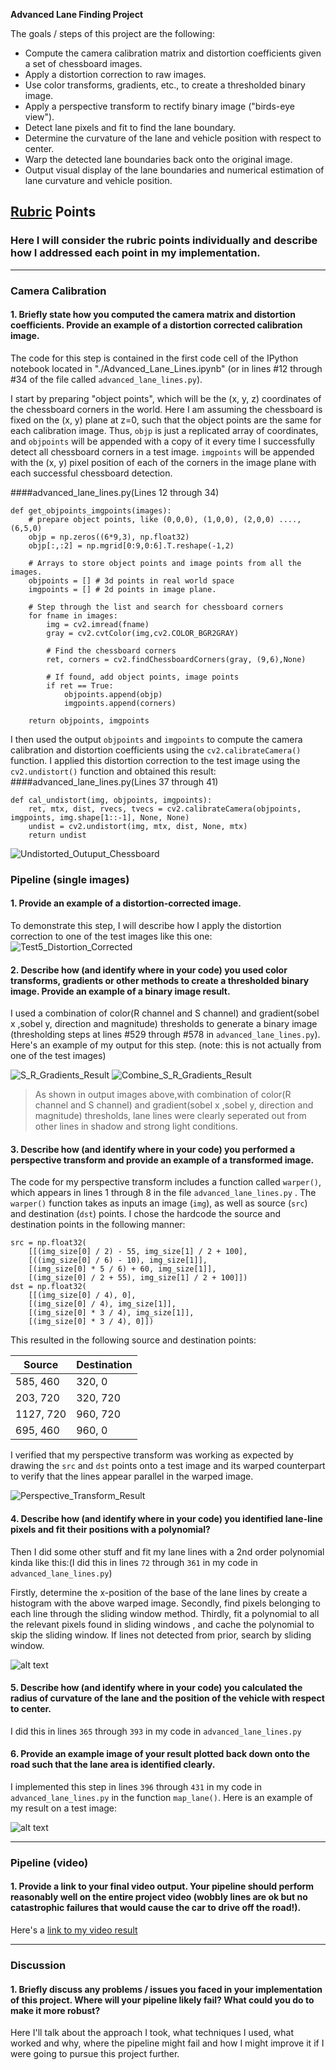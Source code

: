 **Advanced Lane Finding Project**

The goals / steps of this project are the following:

* Compute the camera calibration matrix and distortion coefficients given a set of chessboard images.
* Apply a distortion correction to raw images.
* Use color transforms, gradients, etc., to create a thresholded binary image.
* Apply a perspective transform to rectify binary image ("birds-eye view").
* Detect lane pixels and fit to find the lane boundary.
* Determine the curvature of the lane and vehicle position with respect to center.
* Warp the detected lane boundaries back onto the original image.
* Output visual display of the lane boundaries and numerical estimation of lane curvature and vehicle position.

[//]: # (Image References)

[image1]: ./examples/undistort_output.png "Undistorted"
[image2]: ./test_images/test1.jpg "Road Transformed"
[image3]: ./examples/binary_combo_example.jpg "Binary Example"
[image4]: ./examples/warped_straight_lines.jpg "Warp Example"
[image5]: ./examples/color_fit_lines.jpg "Fit Visual"
[image6]: ./examples/example_output.jpg "Output"
[video1]: ./project_video.mp4 "Video"

## [Rubric](https://review.udacity.com/#!/rubrics/571/view) Points

### Here I will consider the rubric points individually and describe how I addressed each point in my implementation.  

---


### Camera Calibration

#### 1. Briefly state how you computed the camera matrix and distortion coefficients. Provide an example of a distortion corrected calibration image.

The code for this step is contained in the first code cell of the IPython notebook located in "./Advanced_Lane_Lines.ipynb" (or in lines #12 through  #34 of the file called `advanced_lane_lines.py`).  

I start by preparing "object points", which will be the (x, y, z) coordinates of the chessboard corners in the world. Here I am assuming the chessboard is fixed on the (x, y) plane at z=0, such that the object points are the same for each calibration image.  Thus, `objp` is just a replicated array of coordinates, and `objpoints` will be appended with a copy of it every time I successfully detect all chessboard corners in a test image.  `imgpoints` will be appended with the (x, y) pixel position of each of the corners in the image plane with each successful chessboard detection.  

####advanced_lane_lines.py(Lines 12 through 34)

	def get_objpoints_imgpoints(images):
	    # prepare object points, like (0,0,0), (1,0,0), (2,0,0) ....,(6,5,0)
	    objp = np.zeros((6*9,3), np.float32)
	    objp[:,:2] = np.mgrid[0:9,0:6].T.reshape(-1,2)
	
	    # Arrays to store object points and image points from all the images.
	    objpoints = [] # 3d points in real world space
	    imgpoints = [] # 2d points in image plane.
	    
	    # Step through the list and search for chessboard corners
	    for fname in images:
	        img = cv2.imread(fname)
	        gray = cv2.cvtColor(img,cv2.COLOR_BGR2GRAY)
	
	        # Find the chessboard corners
	        ret, corners = cv2.findChessboardCorners(gray, (9,6),None)
	
	        # If found, add object points, image points
	        if ret == True:
	            objpoints.append(objp)
	            imgpoints.append(corners)
	    
	    return objpoints, imgpoints



I then used the output `objpoints` and `imgpoints` to compute the camera calibration and distortion coefficients using the `cv2.calibrateCamera()` function.  I applied this distortion correction to the test image using the `cv2.undistort()` function and obtained this result: 
####advanced_lane_lines.py(Lines 37 through 41)

	def cal_undistort(img, objpoints, imgpoints):
	    ret, mtx, dist, rvecs, tvecs = cv2.calibrateCamera(objpoints, imgpoints, img.shape[1::-1], None, None)
	    undist = cv2.undistort(img, mtx, dist, None, mtx)
	    return undist


![Undistorted_Outuput_Chessboard](./output_images/undistorted_output_chessboard.png)

### Pipeline (single images)

#### 1. Provide an example of a distortion-corrected image.

To demonstrate this step, I will describe how I apply the distortion correction to one of the test images like this one:
![Test5_Distortion_Corrected](./output_images/test5_undistorted_out.png)

#### 2. Describe how (and identify where in your code) you used color transforms, gradients or other methods to create a thresholded binary image.  Provide an example of a binary image result.

I used a combination of color(R channel and S channel) and gradient(sobel x ,sobel y, direction and magnitude) thresholds to generate a binary image (thresholding steps at lines #529 through #578 in `advanced_lane_lines.py`).  Here's an example of my output for this step.  (note: this is not actually from one of the test images)

![S_R_Gradients_Result](./output_images/combine_color_gradient_binary_out_01.png)
![Combine_S_R_Gradients_Result](./output_images/combine_color_gradient_binary_out_02.png)
>As shown in output images above,with combination of color(R channel and S channel) and gradient(sobel x ,sobel y, direction and magnitude) thresholds, lane lines were clearly seperated out from other lines in shadow and strong light conditions.

#### 3. Describe how (and identify where in your code) you performed a perspective transform and provide an example of a transformed image.

The code for my perspective transform includes a function called `warper()`, which appears in lines 1 through 8 in the file `advanced_lane_lines.py` .  The `warper()` function takes as inputs an image (`img`), as well as source (`src`) and destination (`dst`) points.  I chose the hardcode the source and destination points in the following manner:

	src = np.float32(
	    [[(img_size[0] / 2) - 55, img_size[1] / 2 + 100],
	    [((img_size[0] / 6) - 10), img_size[1]],
	    [(img_size[0] * 5 / 6) + 60, img_size[1]],
	    [(img_size[0] / 2 + 55), img_size[1] / 2 + 100]])
	dst = np.float32(
	    [[(img_size[0] / 4), 0],
	    [(img_size[0] / 4), img_size[1]],
	    [(img_size[0] * 3 / 4), img_size[1]],
	    [(img_size[0] * 3 / 4), 0]])


This resulted in the following source and destination points:
	
| Source        | Destination  | 
| ------------- |--------------| 
| 585, 460      | 320, 0       | 
| 203, 720      | 320, 720     |
| 1127, 720     | 960, 720     |
| 695, 460      | 960, 0       |

I verified that my perspective transform was working as expected by drawing the `src` and `dst` points onto a test image and its warped counterpart to verify that the lines appear parallel in the warped image.


![Perspective_Transform_Result](./output_images/perspective_transform_binary_out.png)

#### 4. Describe how (and identify where in your code) you identified lane-line pixels and fit their positions with a polynomial?

Then I did some other stuff and fit my lane lines with a 2nd order polynomial kinda like this:(I did this in lines `72` through `361` in my code in `advanced_lane_lines.py`)

Firstly, determine the x-position of the base of the lane lines by create a histogram with the above warped image. 
Secondly, find pixels belonging to each line through the sliding window method.
Thirdly, fit a polynomial to all the relevant pixels found in sliding windows , and cache the polynomial to skip the sliding window. If lines not detected from prior, search by sliding window.


![alt text](./output_images/warped_fit_polynomial_output.png)

#### 5. Describe how (and identify where in your code) you calculated the radius of curvature of the lane and the position of the vehicle with respect to center.

I did this in lines `365` through `393` in my code in `advanced_lane_lines.py`



#### 6. Provide an example image of your result plotted back down onto the road such that the lane area is identified clearly.

I implemented this step in lines `396` through `431` in my code in `advanced_lane_lines.py` in the function `map_lane()`.  Here is an example of my result on a test image:

![alt text](./output_images/warped_output.png)

---

### Pipeline (video)

#### 1. Provide a link to your final video output.  Your pipeline should perform reasonably well on the entire project video (wobbly lines are ok but no catastrophic failures that would cause the car to drive off the road!).

Here's a [link to my video result](./output_videos/test_project_video.mp4)



---

### Discussion

#### 1. Briefly discuss any problems / issues you faced in your implementation of this project.  Where will your pipeline likely fail?  What could you do to make it more robust?

Here I'll talk about the approach I took, what techniques I used, what worked and why, where the pipeline might fail and how I might improve it if I were going to pursue this project further.  
